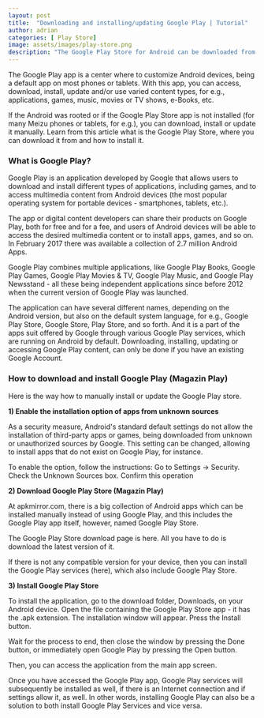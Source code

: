 ```yaml
---
layout: post
title:  "Downloading and installing/updating Google Play | Tutorial"
author: adrian
categories: [ Play Store]
image: assets/images/play-store.png
description: "The Google Play Store for Android can be downloaded from external sources and installed or updated manually. See where you can download the application and how it installs on your phone / tablet."
---
```


The Google Play app is a center where to customize Android devices, being a default app on most phones or tablets. With this app, you can access, download, install, update and/or use varied content types, for e.g., applications, games, music, movies or TV shows, e-Books, etc.

If the Android was rooted or if the Google Play Store app is not installed (for many Meizu phones or tablets, for e.g.), you can download, install or update it manually. Learn from this article what is the Google Play Store, where you can download it from and how to install it.


### What is Google Play?

Google Play is an application developed by Google that allows users to download and install different types of applications, including games, and to access multimedia content from Android devices (the most popular operating system for portable devices - smartphones, tablets, etc.).

The app or digital content developers can share their products on Google Play, both for free and for a fee, and users of Android devices will be able to access the desired multimedia content or to install apps, games, and so on. In February 2017 there was available a collection of 2.7 million Android Apps.

Google Play combines multiple applications, like Google Play Books, Google Play Games, Google Play Movies & TV, Google Play Music, and Google Play Newsstand - all these being independent applications since before 2012 when the current version of Google Play was launched.

The application can have several different names, depending on the Android version, but also on the default system language, for e.g., Google Play Store, Google Store, Play Store, and so forth. And it is a part of the apps suit offered by Google through various Google Play services, which are running on Android by default.
Downloading, installing, updating or accessing Google Play content, can only be done if you have an existing Google Account.


### How to download and install Google Play (Magazin Play)

Here is the way how to manually install or update the Google Play store.

**1) Enable the installation option of apps from unknown sources**

As a security measure, Android's standard default settings do not allow the installation of third-party apps or games, being downloaded from unknown or unauthorized sources by Google. This setting can be changed, allowing to install apps that do not exist on Google Play, for instance.

To enable the option, follow the instructions:
Go to Settings → Security.
Check the Unknown Sources box.
Confirm this operation

**2) Download Google Play Store (Magazin Play)**

At apkmirror.com, there is a big collection of Android apps which can be installed manually instead of using Google Play, and this includes the Google Play app itself, however, named Google Play Store.

The Google Play Store download page is here. All you have to do is download the latest version of it.

If there is not any compatible version for your device, then you can install the Google Play services (here), which also include Google Play Store.

**3) Install Google Play Store**

To install the application, go to the download folder, Downloads, on your Android device.
Open the file containing the Google Play Store app - it has the .apk extension.
The installation window will appear. Press the Install button.

Wait for the process to end, then close the window by pressing the Done button, or immediately open Google Play by pressing the Open button.

Then, you can access the application from the main app screen.

Once you have accessed the Google Play app, Google Play services will subsequently be installed as well, if there is an Internet connection and if settings allow it, as well. In other words, installing Google Play can also be a solution to both install Google Play Services and vice versa.

